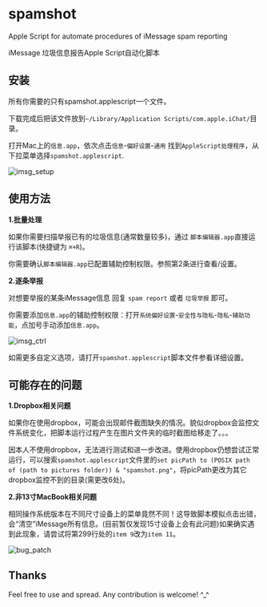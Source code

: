 spamshot
========

Apple Script for automate procedures of iMessage spam reporting

iMessage 垃圾信息报告Apple Script自动化脚本

## 安装 ##

所有你需要的只有spamshot.applescript一个文件。

下载完成后把该文件放到`~/Library/Application Scripts/com.apple.iChat/`目录。

打开Mac上的`信息.app`，依次点击`信息`-`偏好设置`-`通用` 找到`AppleScript处理程序`，从下拉菜单选择`spamshot.applescript`.

![imsg_setup](http://ashfinal.qiniudn.com/20141226spamshot_imsgsetup.png)

## 使用方法 ##

**1.批量处理**

如果你需要扫描举报已有的垃圾信息(通常数量较多)，通过 `脚本编辑器.app`直接运行该脚本(快捷键为 `⌘+R`)。

你需要确认`脚本编辑器.app`已配置辅助控制权限。参照第2条进行查看/设置。

**2.逐条举报**

对想要举报的某条iMessage信息 回复 `spam report` 或者 `垃圾举报` 即可。

你需要添加`信息.app`的辅助控制权限：打开`系统偏好设置`-`安全性与隐私`-`隐私`-`辅助功能`，点加号手动添加`信息.app`。

![imsg_ctrl](http://ashfinal.qiniudn.com/20141226spamshot_imsgctrl.png)

如需更多自定义选项，请打开`spamshot.applescript`脚本文件参看详细设置。

## 可能存在的问题 ##

**1.Dropbox相关问题**

如果你在使用dropbox，可能会出现邮件截图缺失的情况。貌似dropbox会监控文件系统变化，把脚本运行过程产生在图片文件夹的临时截图给移走了。。。

因本人不使用dropbox，无法进行测试和进一步改进。使用dropbox仍想尝试正常运行，可以搜索`spamshot.applescript`文件里的`set picPath to (POSIX path of (path to pictures folder)) & "spamshot.png"`，将picPath更改为其它dropbox监控不到的目录(需更改6处)。

**2.非13寸MacBook相关问题**

相同操作系统版本在不同尺寸设备上的菜单竟然不同！这导致脚本模拟点击出错，会“清空”iMessage所有信息。(目前暂仅发现15寸设备上会有此问题)如果确实遇到此现象，请尝试将第299行处的`item 9`改为`item 11`。

![bug_patch](http://ashfinal.qiniudn.com/20141228spamshot_bugpatch.png)

## Thanks ##

Feel free to use and spread. Any contribution is welcome! ^_^
